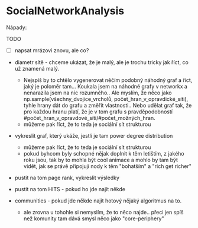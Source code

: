 # SocialNetworkAnalysis

Nápady:


TODO

- [ ] napsat mrázovi znovu, ale co?

 - diametr sítě - chceme ukázat, že je malý, ale je trochu tricky jak říct, co už znamená malý. 
   - Nejspíš by to chtělo vygenerovat něčím podobný náhodný graf a říct, jaký je poloměr tam... Koukala jsem na náhodné grafy v networkx a nenarazila jsem na nic rozumného.. Ale myslím, že něco jako np.sample(všechny_dvojice_vrcholů, počet_hran_v_opravdické_síti), tyhle hrany dát do grafu a změřit vlastnosti.. Nebo udělat graf tak, že pro každou hranu platí, že je v tom grafu s pravděpodobností #počet_hran_v_opravdové_síti/#počet_možných_hran.
   - můžeme pak říct, že to teda je sociální sít strukturou

 - vykreslit graf, který ukáže, jestli je tam power degree distribution
   - můžeme pak říct, že to teda je sociální sít strukturou
   - pokud byhcom byly schopné nějak doplnit k těm letištím, z jakého roku jsou, tak by to mohla být cool animace a mohlo by tam být vidět, jak se právě připojují nody k těm "bohatším" a "rich get richer"

 - pustit na tom page rank, vykreslit výsledky
 - pustit na tom HITS - pokud ho jde najít někde
 - communities - pokud jde někde najít hotový nějaký algoritmus na to. 
   - ale zrovna u tohohle si nemyslím, že to něco najde.. přeci jen spíš než komunity tam dává smysl něco jako "core-periphery"

